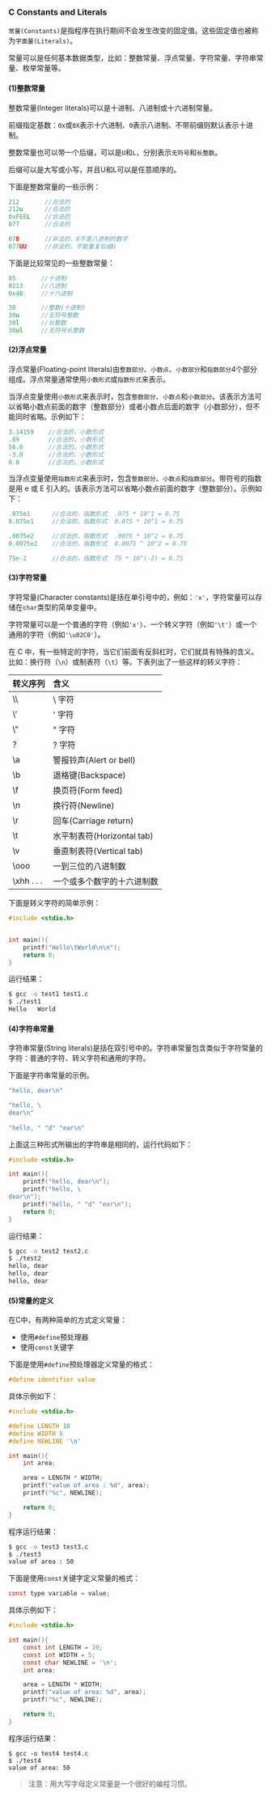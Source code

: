 ### C Constants and Literals

`常量(Constants)`是指程序在执行期间不会发生改变的固定值。这些固定值也被称为`字面量(Literals)`。

常量可以是任何基本数据类型，比如：整数常量、浮点常量、字符常量、字符串常量、枚举常量等。

#### (1)整数常量

整数常量(Integer literals)可以是十进制、八进制或十六进制常量。

前缀指定基数：`0x`或`0X`表示十六进制、`0`表示八进制、不带前缀则默认表示十进制。

整数常量也可以带一个后缀，可以是`U`和`L`，分别表示`无符号`和`长整数`。

后缀可以是大写或小写，并且U和L可以是任意顺序的。

下面是整数常量的一些示例：

 ```c
212       //合法的
212u      //合法的
0xFEEL    //合法的
077       //合法的

078       //非法的，8不是八进制的数字
077UU     //非法的，不能重复后缀U
 ```

下面是比较常见的一些整数常量：

```c
85       //十进制
0213     //八进制
0x4B     //十六进制

30       //整数(十进制)
30u      //无符号整数
30l      //长整数
30ul     //无符号长整数
```

#### (2)浮点常量

浮点常量(Floating-point literals)由`整数部分`、`小数点`、`小数部分`和`指数部分`4个部分组成。浮点常量通常使用`小数形式`或`指数形式`来表示。

当浮点变量使用`小数形式`来表示时，包含`整数部分`、`小数点`和`小数部分`。该表示方法可以省略小数点前面的数字（整数部分）或者小数点后面的数字（小数部分），但不能同时省略。示例如下：

```c
3.14159    //合法的，小数形式
.89        //合法的，小数形式
56.0       //合法的，小数形式
-3.0       //合法的，小数形式
0.0        //合法的，小数形式
```

当浮点变量使用`指数形式`来表示时，包含`整数部分`、`小数点`和`指数部分`。带符号的指数是用 e 或 E 引入的。该表示方法可以省略小数点前面的数字（整数部分）。示例如下：

```c
.075e1      //合法的，指数形式  .075 * 10^1 = 0.75
0.075e1     //合法的，指数形式  0.075 * 10^1 = 0.75

.0075e2     //合法的，指数形式  .0075 * 10^2 = 0.75
0.0075e2    //合法的，指数形式  0.0075 ^ 10^2 = 0.75

75e-2       //合法的，指数形式  75 * 10^(-2) = 0.75  
```



#### (3)字符常量

字符常量(Character constants)是括在单引号中的，例如：`'x'`，字符常量可以存储在`char`类型的简单变量中。

字符常量可以是一个普通的字符（例如`'x'`）、一个转义字符（例如`'\t'`）或一个通用的字符（例如`'\u02C0'`）。

在 C 中，有一些特定的字符，当它们前面有反斜杠时，它们就具有特殊的含义。比如：换行符（`\n`）或制表符（`\t`）等。下表列出了一些这样的转义字符：

| 转义序列   | 含义                       |
| :--------- | :------------------------- |
| \\\        | \ 字符                     |
| \\'        | ' 字符                     |
| \\"        | " 字符                     |
| \?         | ? 字符                     |
| \a         | 警报铃声(Alert or bell)    |
| \b         | 退格键(Backspace)          |
| \f         | 换页符(Form feed)          |
| \n         | 换行符(Newline)            |
| \r         | 回车(Carriage return)      |
| \t         | 水平制表符(Horizontal tab) |
| \v         | 垂直制表符(Vertical tab)   |
| \ooo       | 一到三位的八进制数         |
| \xhh . . . | 一个或多个数字的十六进制数 |

下面是转义字符的简单示例：

```c
#include <stdio.h>


int main(){
	printf("Hello\tWorld\n\n");
	return 0;
}
```

运行结果：

```bash
$ gcc -o test1 test1.c
$ ./test1
Hello	World
```

#### (4)字符串常量

字符串常量(String literals)是括在双引号中的。字符串常量包含类似于字符常量的字符：普通的字符、转义字符和通用的字符。

下面是字符串常量的示例。

```c
"hello, dear\n"

"hello, \
dear\n"
  
"hello, " "d" "ear\n"
```

上面这三种形式所输出的字符串是相同的，运行代码如下：

```c
#include <stdio.h>

int main(){
	printf("hello, dear\n");
	printf("hello, \
dear\n");
	printf("hello, " "d" "ear\n");
	return 0;
}
```

运行结果：

```bash
$ gcc -o test2 test2.c
$ ./test2
hello, dear
hello, dear
hello, dear
```

#### (5)常量的定义

在C中，有两种简单的方式定义常量：

- 使用`#define`预处理器
- 使用`const`关键字

下面是使用`#define`预处理器定义常量的格式：

```c
#define identifier value
```

具体示例如下：

```c
#include <stdio.h>

#define LENGTH 10
#define WIDTH 5
#define NEWLINE '\n'

int main(){
	int area;

	area = LENGTH * WIDTH;
	printf("value of area : %d", area);
	printf("%c", NEWLINE);

	return 0;
}
```

程序运行结果：

```bash
$ gcc -o test3 test3.c
$ ./test3
value of area : 50
```

下面是使用`const`关键字定义常量的格式：

```c
const type variable = value;
```

具体示例如下：

```c
#include <stdio.h>

int main(){
	const int LENGTH = 10;
	const int WIDTH = 5;
	const char NEWLINE = '\n';
	int area;

	area = LENGTH * WIDTH;
	printf("value of area: %d", area);
	printf("%c", NEWLINE);

	return 0;
}
```

程序运行结果：

```
$ gcc -o test4 test4.c
$ ./test4
value of area: 50
```

> 注意：用大写字母定义常量是一个很好的编程习惯。





